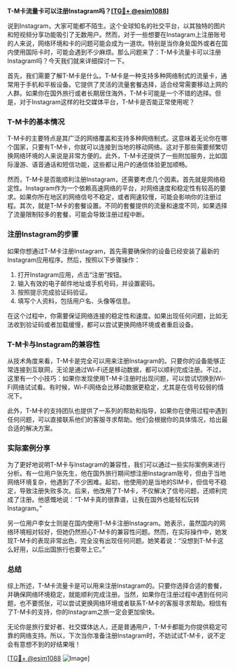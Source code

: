 **T-M卡流量卡可以注册Instagram吗？[[TG💪+ @esim1088](https://t.me/s/esim1088)]**

说到Instagram，大家可能都不陌生。这个全球知名的社交平台，以其独特的图片和短视频分享功能吸引了无数用户。然而，对于一些想要在Instagram上注册账号的人来说，网络环境和卡的问题可能会成为一道坎。特别是当你身处国外或者在国内使用国际卡时，可能会遇到不少麻烦。那么问题来了：T-M卡流量卡可以注册Instagram吗？今天我们就来详细探讨一下。

首先，我们需要了解T-M卡是什么。T-M卡是一种支持多种网络制式的流量卡，通常用于手机和平板设备。它提供了灵活的流量套餐选择，适合经常需要移动上网的人群。如果你在国外旅行或者长期居住海外，T-M卡可能是一个不错的选择。但是，对于Instagram这样的社交媒体平台，T-M卡是否能正常使用呢？

### T-M卡的基本情况

T-M卡的主要特点是其广泛的网络覆盖和支持多种网络制式。这意味着无论你在哪个国家，只要有T-M卡，你就可以连接到当地的移动网络。这对于那些需要频繁切换网络环境的人来说是非常方便的。此外，T-M卡还提供了一些附加服务，比如国际漫游、语音通话和短信功能，这些都让用户的通信体验更加顺畅。

然而，T-M卡是否能顺利注册Instagram，还需要考虑几个因素。首先就是网络稳定性。Instagram作为一个依赖高速网络的平台，对网络速度和稳定性有较高的要求。如果你所在地区的网络信号不稳定，或者网速较慢，可能会影响你的注册过程。其次，就是T-M卡的套餐设置。不同的套餐提供的流量和速度不同，如果选择了流量限制较多的套餐，可能会导致注册过程中断。

### 注册Instagram的步骤

如果你想通过T-M卡注册Instagram，首先需要确保你的设备已经安装了最新的Instagram应用程序。然后，按照以下步骤操作：

1. 打开Instagram应用，点击“注册”按钮。
2. 输入有效的电子邮件地址或手机号码，并设置密码。
3. 按照提示完成验证码验证。
4. 填写个人资料，包括用户名、头像等信息。

在这个过程中，你需要保证网络连接的稳定性和速度。如果出现任何问题，比如无法收到验证码或者加载缓慢，都可以尝试更换网络环境或者重启设备。

### T-M卡与Instagram的兼容性

从技术角度来看，T-M卡是完全可以用来注册Instagram的。只要你的设备能够正常连接到互联网，无论是通过Wi-Fi还是移动数据，都可以顺利完成注册。不过，这里有一个小技巧：如果你发现使用T-M卡注册时出现问题，可以尝试切换到Wi-Fi网络试试看。有时候，Wi-Fi网络会比移动数据更稳定，尤其是在信号较弱的情况下。

此外，T-M卡的支持团队也提供了一系列的帮助和指导，如果你在使用过程中遇到任何问题，可以直接联系他们的客服寻求帮助。他们会根据你的具体情况，给出最合适的解决方案。

### 实际案例分享

为了更好地说明T-M卡与Instagram的兼容性，我们可以通过一些实际案例来进行分析。有一位用户张先生，他在国外旅行期间想注册Instagram账号，但由于当地网络环境复杂，他遇到了不少困难。起初，他使用的是当地的SIM卡，但信号不稳定，导致注册失败多次。后来，他改用了T-M卡，不仅解决了信号问题，还顺利完成了注册。他感慨地说：“T-M卡真的很靠谱，让我在国外也能轻松玩转Instagram。”

另一位用户李女士则是在国内使用T-M卡注册Instagram。她表示，虽然国内的网络环境相对较好，但她仍然担心T-M卡的兼容性问题。然而，在实际操作中，她发现T-M卡的表现非常出色，完全没有出现任何问题。她笑着说：“没想到T-M卡这么好用，以后出国旅行也要带上它。”

### 总结

综上所述，T-M卡流量卡是可以用来注册Instagram的。只要你选择合适的套餐，并确保网络环境稳定，就能顺利完成注册。当然，如果你在注册过程中遇到任何问题，也不要慌张，可以尝试更换网络环境或者联系T-M卡的客服寻求帮助。相信有了T-M卡的支持，你的Instagram之旅一定会更加愉快。

无论你是旅行爱好者、社交媒体达人，还是普通用户，T-M卡都能为你提供稳定可靠的网络支持。所以，下次当你准备注册Instagram时，不妨试试T-M卡，说不定会有意想不到的好结果哦！

[[TG💪+ @esim1088](https://t.me/s/esim1088) ![Image](https://i.postimg.cc/4NQfJmqS/Snipaste-2025-05-13-00-14-12.png)]